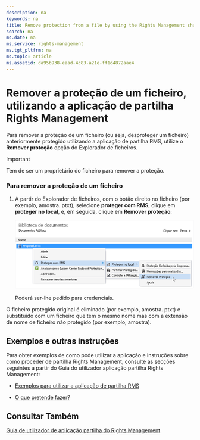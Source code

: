 ```yaml
---
description: na
keywords: na
title: Remove protection from a file by using the Rights Management sharing application
search: na
ms.date: na
ms.service: rights-management
ms.tgt_pltfrm: na
ms.topic: article
ms.assetid: da95b938-eaad-4c83-a21e-ff1d4872aae4
---
```

# Remover a prote&#231;&#227;o de um ficheiro, utilizando a aplica&#231;&#227;o de partilha Rights Management
Para remover a proteção de um ficheiro (ou seja, desproteger um ficheiro) anteriormente protegido utilizando a aplicação de partilha RMS, utilize o **Remover proteção** opção do Explorador de ficheiros.

> [!IMPORTANT]
> Tem de ser um proprietário do ficheiro para remover a proteção.

### Para remover a proteção de um ficheiro

1.  A partir do Explorador de ficheiros, com o botão direito no ficheiro (por exemplo, amostra. ptxt), selecione **proteger com RMS**, clique em **proteger no local**, e, em seguida, clique em **Remover proteção**:

    ![](../Image/ADRMS_MSRMSApp_RemoveProtection.png)

    Poderá ser-lhe pedido para credenciais.

O ficheiro protegido original é eliminado (por exemplo, amostra. ptxt) e substituído com um ficheiro que tem o mesmo nome mas com a extensão de nome de ficheiro não protegido (por exemplo, amostra).

## Exemplos e outras instruções
Para obter exemplos de como pode utilizar a aplicação e instruções sobre como proceder de partilha Rights Management, consulte as secções seguintes a partir do Guia do utilizador aplicação partilha Rights Management:

-   [Exemplos para utilizar a aplicação de partilha RMS](../Topic/Rights_Management_sharing_application_user_guide.md#BKMK_SharingExamples)

-   [O que pretende fazer?](../Topic/Rights_Management_sharing_application_user_guide.md#BKMK_SharingInstructions)

## Consultar Também
[Guia de utilizador de aplicação partilha do Rights Management](../Topic/Rights_Management_sharing_application_user_guide.md)

